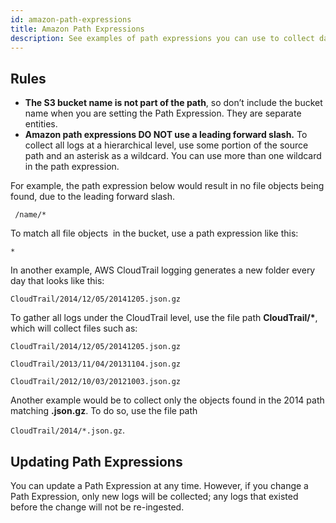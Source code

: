 ```yaml
---
id: amazon-path-expressions
title: Amazon Path Expressions
description: See examples of path expressions you can use to collect data from Amazon Sources.
---
```


## Rules

* **The S3 bucket name is not part of the path**, so don’t include the bucket name when you are setting the Path Expression. They are separate entities.
* **Amazon path expressions DO NOT use a leading forward slash.** To collect all logs at a hierarchical level, use some portion of the source path and an asterisk as a wildcard. You can use more than one wildcard in the path expression.

For example, the path expression below would result in no file objects being found, due to the leading forward slash.

` /name/* `

To match all file objects  in the bucket, use a path expression like this:  

`*`

In another example, AWS CloudTrail logging generates a new folder every day that looks like this:

`CloudTrail/2014/12/05/20141205.json.gz`

To gather all logs under the CloudTrail level, use the file path **CloudTrail/\***, which will collect files such as:

`CloudTrail/2014/12/05/20141205.json.gz`

`CloudTrail/2013/11/04/20131104.json.gz`

`CloudTrail/2012/10/03/20121003.json.gz`

Another example would be to collect only the objects found in the 2014 path matching **.json.gz**. To do so, use the file path

`CloudTrail/2014/*.json.gz`.

## Updating Path Expressions

You can update a Path Expression at any time. However, if you change a Path Expression, only new logs will be collected; any logs that existed before the change will not be re-ingested.

